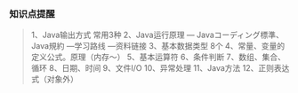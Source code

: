 ### 知识点提醒

> 1、Java输出方式 常用3种
> 2、Java运行原理 
— Javaコーディング標準、Java規約
—学习路线
—资料链接
3、基本数据类型 8个
4、常量、变量的定义公式。原理（内存～）
5、基本运算符
6、条件判断
7、数组、集合、循环
8、日期、时间
9、文件I/O
10、异常处理
11、Java方法
12、正则表达式（对象外）
